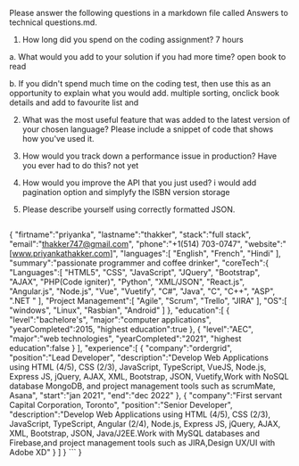Please answer the following questions in a markdown file called Answers to technical questions.md.
1.	How long did you spend on the coding assignment? 
 7 hours

a.	What would you add to your solution if you had more time?
     open book to read

b.	If you didn't spend much time on the coding test, then use this as an opportunity to explain what you would add.
    multiple sorting, onclick book details and add to favourite list and


2.	What was the most useful feature that was added to the latest version of your chosen language? Please include a snippet of code that shows how you've used it.

3.	How would you track down a performance issue in production? Have you ever had to do this?
    not yet

4.	How would you improve the API that you just used?
    i would add pagination option and simplyfy the ISBN version storage
5.	Please describe yourself using correctly formatted JSON.
    ```
{
   "firtname":"priyanka",
   "lastname":"thakker",
   "stack":"full stack",
   "email":"thakker747@gmail.com",
   "phone":"+1(514) 703-0747",
   "website":"[www.priyankathakker.com]",
   "languages":[
      "English",
      "French",
      "Hindi"
   ],
   "summary":"passionate programmer and coffee drinker",
   "coreTech":{
      "Languages":[
         "HTML5",
         "CSS",
         "JavaScript",
         "JQuery",
         "Bootstrap",
         "AJAX",
         "PHP(Code igniter)",
         "Python",
         "XML/JSON",
         "React.js",
         "Angular.js",
         "Node.js",
         "Vue",
         "Vuetify",
         "C#",
         "Java",
         "C",
         "C++",
         "ASP",
         ".NET "
      ],
      "Project Management":[
         "Agile",
         "Scrum",
         "Trello",
         "JIRA"
      ],
      "OS":[
         "windows",
         "Linux",
         "Rasbian",
         "Android"
      ]
   },
   "education":[
      {
         "level":"bachelore's",
         "major":"computer applications",
         "yearCompleted":2015,
         "highest education":true
      },
      {
         "level":"AEC",
         "major":"web technologies",
         "yearCompleted":"2021",
         "highest education":false
      }
   ],
   "experience":[
      {
         "company":"ordergrid",
         "position":"Lead Developer",
         "description":"Develop Web Applications using HTML (4/5), CSS (2/3), JavaScript, TypeScript, VueJS, Node.js, Express JS, jQuery, AJAX, XML, Bootstrap, JSON, Vuetify,Work with NoSQL database MongoDB, and project management tools such as scrumMate, Asana",
         "start":"jan 2021",
         "end":"dec 2022"
      },
      {
         "company":"First servant Capital Corporation, Toronto",
         "position":"Senior Developer",
         "description":"Develop Web Applications using HTML (4/5), CSS (2/3), JavaScript, TypeScript, Angular (2/4), Node.js, Express JS, jQuery, AJAX, XML, Bootstrap, JSON, Java/J2EE.Work with MySQL databases and Firebase,and project management tools such as JIRA,Design UX/UI  with Adobe XD"
      }
   ]
}
    ```
}


